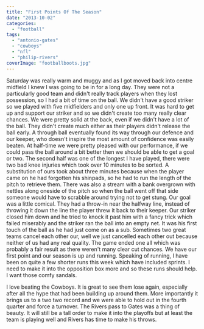```yaml
---
title: "First Points Of The Season"
date: "2013-10-02"
categories: 
  - "football"
tags: 
  - "antonio-gates"
  - "cowboys"
  - "nfl"
  - "philip-rivers"
coverImage: "footballboots.jpg"
---
```


Saturday was really warm and muggy and as I got moved back into centre midfield I knew I was going to be in for a long day. They were not a particularly good team and didn't really track players when they lost possession, so I had a bit of time on the ball. We didn't have a good striker so we played with five midfielders and only one up front. It was hard to get up and support our striker and so we didn't create too many really clear chances. We were pretty solid at the back, even if we didn't have a lot of the ball. They didn't create much either as their players didn't release the ball early. A through ball eventually found its way through our defence and our keeper, who doesn't inspire the most amount of confidence was easily beaten. At half-time we were pretty pleased with our performance, if we could pass the ball around a bit better then we should be able to get a goal or two. The second half was one of the longest I have played, there were two bad knee injuries which took over 10 minutes to be sorted. A substitution of ours took about three minutes because when the player came on he had forgotten his shinpads, so he had to run the length of the pitch to retrieve them. There was also a stream with a bank overgrown with nettles along oneside of the pitch so when the ball went off that side someone would have to scrabble around trying not to get stung. Our goal was a little comical. They had a throw-in near the halfway line, instead of throwing it down the line the player threw it back to their keeper. Our striker closed him down and he tried to knock it past him with a fancy trick which failed miserably and the striker ran the ball into an empty net. It was his first touch of the ball as he had just come on as a sub. Sometimes two great teams cancel each other our, well we just cancelled each other out because neither of us had any real quality. The game ended one all which was probably a fair result as there weren't many clear cut chances. We have our first point and our season is up and running. Speaking of running, I have been on quite a few shorter runs this week which have included sprints. I need to make it into the opposition box more and so these runs should help. I want those comfy sandals.

I love beating the Cowboys. It is great to see them lose again, especially after all the hype that had been building up around them. More importantly it brings us to a two two record and we were able to hold out in the fourth quarter and force a turnover. The Rivers pass to Gates was a thing of beauty. It will still be a tall order to make it into the playoffs but at least the team is playing well and Rivers has time to make his throws.
